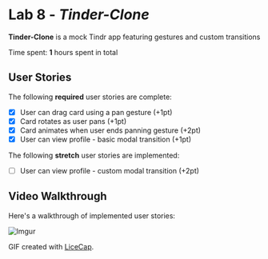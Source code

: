 # Lab 8 - *Tinder-Clone*

**Tinder-Clone** is a mock Tindr app featuring gestures and custom transitions

Time spent: **1** hours spent in total

## User Stories

The following **required** user stories are complete:

- [X] User can drag card using a pan gesture (+1pt)
- [X] Card rotates as user pans (+1pt)
- [X] Card animates when user ends panning gesture (+2pt)
- [X] User can view profile - basic modal transition (+1pt)

The following **stretch** user stories are implemented:

- [ ] User can view profile - custom modal transition (+2pt)

## Video Walkthrough

Here's a walkthrough of implemented user stories:

![Imgur](https://i.imgur.com/M5krE5V.gif)

GIF created with [LiceCap](http://www.cockos.com/licecap/).
